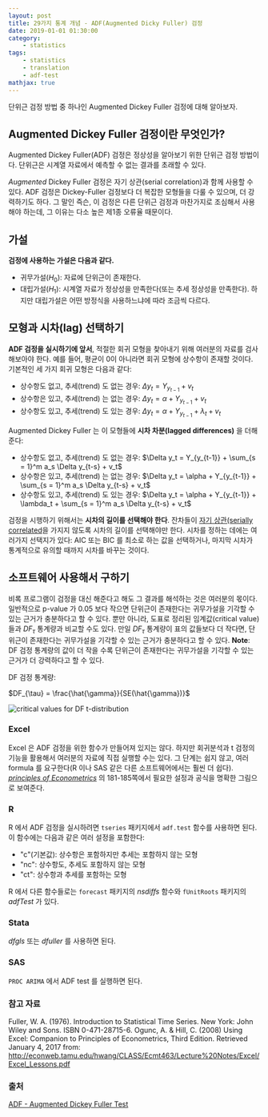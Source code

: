 ```yaml
---
layout: post
title: 29가지 통계 개념 - ADF(Augmented Dicky Fuller) 검정
date: 2019-01-01 01:30:00
category: 
    - statistics
tags:
    - statistics
    - translation
    - adf-test
mathjax: true
---
```


단위근 검정 방법 중 하나인 Augmented Dickey Fuller 검정에 대해 알아보자.

## Augmented Dickey Fuller 검정이란 무엇인가?

Augmented Dickey Fuller(ADF) 검정은 정상성을 알아보기 위한 단위근 검정 방법이다.
단위근은 시계열 자료에서 예측할 수 없는 결과를 초래할 수 있다.

*Augmented* Dickey Fuller 검정은 자기 상관(serial correlation)과 함께 사용할 수 있다.
ADF 검정은 Dickey-Fuller 검정보다 더 복잡한 모형들을 다룰 수 있으며, 더 강력하기도 하다.
그 말인 즉슨, 이 검정은 다른 단위근 검정과 마찬가지로 조심해서 사용해야 하는데, 그 이유는 다소 높은 제1종 오류율 때문이다.

## 가설

**검정에 사용하는 가설은 다음과 같다.**

* 귀무가설($H_0$): 자료에 단위근이 존재한다.
* 대립가설($H_1$): 시계열 자료가 정상성을 만족한다(또는 추세 정상성을 만족한다). 하지만 대립가설은 어떤 방정식을 사용하느냐에 따라 조금씩 다르다.

## 모형과 시차(lag) 선택하기

**ADF 검정을 실시하기에 앞서**, 적절한 회귀 모형을 찾아내기 위해 여러분의 자료를 검사해보아야 한다.
예를 들어, 평균이 0이 아니라면 회귀 모형에 상수항이 존재할 것이다.
기본적인 세 가지 회귀 모형은 다음과 같다:

* 상수항도 없고, 추세(trend) 도 없는 경우: $\Delta y_t = Y_{y_{t-1}} + v_t$
* 상수항은 있고, 추세(trend) 는 없는 경우: $\Delta y_t = \alpha + Y_{y_{t-1}} + v_t$
* 상수항도 있고, 추세(trend) 도 있는 경우: $\Delta y_t = \alpha + Y_{y_{t-1}} + \lambda_t + v_t$

Augmented Dickey Fuller 는 이 모형들에 **시차 차분(lagged differences)** 을 더해준다:

* 상수항도 없고, 추세(trend) 도 없는 경우: $\Delta y_t = Y_{y_{t-1}} + \sum_{s = 1}^m a_s \Delta y_{t-s} + v_t$
* 상수항은 있고, 추세(trend) 는 없는 경우: $\Delta y_t = \alpha + Y_{y_{t-1}} + \sum_{s = 1}^m a_s \Delta y_{t-s} + v_t$
* 상수항도 있고, 추세(trend) 도 있는 경우: $\Delta y_t = \alpha + Y_{y_{t-1}} + \lambda_t + \sum_{s = 1}^m a_s \Delta y_{t-s} + v_t$

검정을 시행하기 위해서는 **시차의 길이를 선택해야 한다**. 잔차들이 [자기 상관(serially correlated](https://www.statisticshowto.datasciencecentral.com/serial-correlation-autocorrelation/)을 가지지 않도록 시차의 길이를 선택해야만 한다.
시차를 정하는 데에는 여러가지 선택지가 있다: AIC 또는 BIC 를 최소로 하는 값을 선택하거나, 마지막 시차가 통계적으로 유의할 때까지 시차를 바꾸는 것이다.

## 소프트웨어 사용해서 구하기

비록 프로그램이 검정을 대신 해준다고 해도 그 결과를 해석하는 것은 여러분의 몫이다.
일반적으로 p-value 가 0.05 보다 작으면 단위근이 존재한다는 귀무가설을 기각할 수 있는 근거가 충분하다고 할 수 있다.
뿐만 아니라, 도표로 정리된 임계값(critical value)들과 $DF_{\tau}$ 통계량과 비교할 수도 있다.
만일 $DF_{\tau}$ 통계량이 표의 값들보다 더 작다면, 단위근이 존재한다는 귀무가설을 기각할 수 있는 근거가 충분하다고 할 수 있다.
**Note**: DF 검정 통계량의 값이 더 작을 수록 단위근이 존재한다는 귀무가설을 기각할 수 있는 근거가 더 강력하다고 할 수 있다.

DF 검정 통계량:

$DF_{\tau} = \frac{\hat{\gamma}}{SE(\hat{\gamma})}$

![critical values for DF t-distribution](https://www.statisticshowto.datasciencecentral.com/wp-content/uploads/2016/06/df-critical.png)

### Excel

Excel 은 ADF 검정을 위한 함수가 만들어져 있지는 않다. 하지만 회귀분석과 t 검정의 기능을 활용해서 여러분의 자료에 직접 실행할 수는 있다.
그 단계는 쉽지 않고, 여러 formula 를 요구한다(R 이나 SAS 같은 다른 소프트웨어에서는 훨씬 더 쉽다).
*[principles of Econometrics](http://econweb.tamu.edu/hwang/CLASS/Ecmt463/Lecture%20Notes/Excel/Excel_Lessons.pdf)* 의 181-185쪽에서 필요한 설정과 공식을 명확한 그림으로 보여준다.

### R

R 에서 ADF 검정을 실시하려면 `tseries` 패키지에서 `adf.test` 함수를 사용하면 된다.
이 함수에는 다음과 같은 여러 설정을 포함한다:

* "c"(기본값): 상수항은 포함하지만 추세는 포함하지 않는 모형
* "nc": 상수항도, 추세도 포함하지 않는 모형
* "ct": 상수항과 추세를 포함하는 모형

R 에서 다른 함수들로는 `forecast` 패키지의 *nsdiffs* 함수와 `fUnitRoots` 패키지의 *adfTest* 가 있다.

### Stata

*dfgls* 또는 *dfuller* 를 사용하면 된다.

### SAS

`PROC ARIMA` 에서 ADF test 를 실행하면 된다.

### 참고 자료

Fuller, W. A. (1976). Introduction to Statistical Time Series. New York: John Wiley and Sons. ISBN 0-471-28715-6.
Ogunc, A. & Hill, C. (2008) Using Excel: Companion to Principles of Econometrics, Third Edition. Retrieved January 4, 2017 from: http://econweb.tamu.edu/hwang/CLASS/Ecmt463/Lecture%20Notes/Excel/Excel_Lessons.pdf

### 출처

[ADF - Augmented Dickey Fuller Test](https://www.statisticshowto.datasciencecentral.com/adf-augmented-dickey-fuller-test/)
